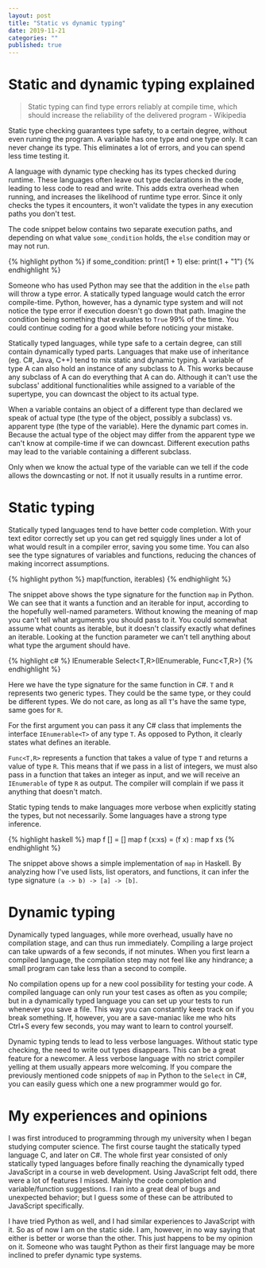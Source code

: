 ```yaml
---
layout: post
title: "Static vs dynamic typing"
date: 2019-11-21
categories: ""
published: true
---
```



# Static and dynamic typing explained 

> Static typing can find type errors reliably at compile time, 
> which should increase the reliability of the delivered 
> program - Wikipedia

Static type checking guarantees type safety, to a certain degree, 
without even running the program. A variable has one type and 
one type only. It can never change its type. This eliminates a 
lot of errors, and you can spend less time testing it. 

A language with dynamic type checking has its types checked during runtime. 
These languages often leave out type declarations in the code, leading 
to less code to read and write.
This adds extra overhead when running, and increases the likelihood 
of runtime type error. Since it only checks the types it encounters, 
it won't validate the types in any execution paths you don't test. 

The code snippet below contains two separate execution paths, 
and depending on what value `some_condition` holds, the `else` 
condition may or may not run. 

{% highlight python %}
if some_condition:
   print(1 + 1)
 else:
   print(1 + "1") 
{% endhighlight %}

Someone who has used Python may see that
the addition in the `else` path will throw a type error. 
A statically typed language would catch the error compile-time.
Python, however, has a dynamic type system and will 
not notice the type error if execution doesn't go down that path. 
Imagine the condition being something that evaluates to 
`True` 99% of the time. You could continue coding for a 
good while before noticing your mistake.

Statically typed languages, while type safe to a certain degree, can 
still contain dynamically typed parts. Languages that make use 
of inheritance (eg. C#, Java, C++) tend to mix static and dynamic typing. 
A variable of type A can also hold an instance of any subclass to A. 
This works because any subclass of A can do everything that A 
can do. Although it can't use the subclass' additional 
functionalities while assigned to a variable of the supertype, you can 
downcast the object to its actual type. 

When a variable contains an object of
a different type than declared we speak of actual type (the type 
of the object, possibly a subclass) vs. apparent type (the type of the variable). 
Here the dynamic part comes in. Because the actual 
type of the object may differ from the apparent type we 
can't know at compile-time if we can downcast. Different execution paths may 
lead to the variable containing a different subclass. 

Only when we know the actual type of the variable can we tell
if the code allows the downcasting or not. If not it usually 
results in a runtime error.

# Static typing

Statically typed languages tend to have better code completion.
With your text editor correctly set up you can get red squiggly lines 
under a lot of what would result in a compiler error, saving you 
some time. You can also see the type signatures of variables 
and functions, reducing the chances of making incorrect assumptions. 

{% highlight python %}
map(function, iterables)
{% endhighlight %}

The snippet above shows the type signature for the function 
`map` in Python. We can see that it wants a function and an iterable for 
input, according to the hopefully well-named parameters. 
Without knowing the meaning of map you can't tell 
what arguments you should pass to it. You could somewhat assume what counts as 
iterable, but it doesn't classify exactly what defines an iterable. 
Looking at the function parameter we can't tell anything about 
what type the argument should have.


{% highlight c# %}
IEnumerable<R> Select<T,R>(IEnumerable<T>, Func<T,R>)
{% endhighlight %}

Here we have the type signature for the same function in C#. 
`T` and `R` represents two generic types. They could be the same type, 
or they could be different types. We do not care, as long as all `T`'s 
have the same type, same goes for `R`. 

For the first argument you can pass it any C# class that implements 
the interface `IEnumerable<T>` of any type 
`T`. As opposed to Python, it clearly states what defines 
an iterable.

`Func<T,R>` represents a function 
that takes a value of type `T` and returns a value of 
type `R`. This means that if we pass in a list of 
integers, we must also pass in a function that takes an integer 
as input, and we will receive an `IEnumerable` of 
type `R` as output. The compiler will complain if 
we pass it anything that doesn't match.

Static typing tends to make languages more verbose when explicitly 
stating the types, but not necessarily. Some languages have a 
strong type inference. 


{% highlight haskell %}
map f [] = []
map f (x:xs) = (f x) : map f xs
{% endhighlight %}

The snippet above shows a simple implementation of `map` in Haskell. 
By analyzing how I've used lists, list operators, and functions, 
it can infer the type signature `(a -> b) -> [a] -> [b]`.


# Dynamic typing

Dynamically typed languages, while more overhead, usually have no compilation stage, 
and can thus run immediately. Compiling a large project can take upwards of a few seconds, 
if not minutes. When you first learn a compiled language, the compilation step may not feel
like any hindrance; a small program can take less than a second to compile. 

No compilation opens up for a new cool possibility for testing your code. 
A compiled language can only run your test cases as often as you compile; but in a 
dynamically typed language you can set up your tests to run whenever you save a file. 
This way you can constantly keep track on if you break something.
If, however, you are a save-maniac like me who hits Ctrl+S every few seconds, 
you may want to learn to control yourself.

Dynamic typing tends to lead to less verbose languages. Without static type checking, 
the need to write out types disappears. This can be a great feature for a newcomer.
A less verbose language with no strict compiler yelling at them usually appears more 
welcoming. If you compare the previously mentioned code snippets of `map` in Python 
to the `Select` in C#, you can easily guess which one a new programmer would go for. 


# My experiences and opinions
I was first introduced to programming through my university when I began studying 
computer science. The first course taught the statically typed language C, and later 
on C#. The whole first year consisted of only statically typed languages before finally 
reaching the dynamically typed JavaScript in a course in web development. Using 
JavaScript felt odd, there were a lot of features I missed. Mainly the code 
completion and variable/function suggestions. I ran into a great deal of bugs and 
unexpected behavior; but I guess some of these can be attributed to JavaScript specifically.

I have tried Python as well, and I had similar experiences to JavaScript with it. So as of now I am 
on the static side. I am, however, in no way saying that either is better or worse than 
the other. This just happens to be my opinion on it. Someone who was taught Python as
their first language may be more inclined to prefer dynamic type systems.

